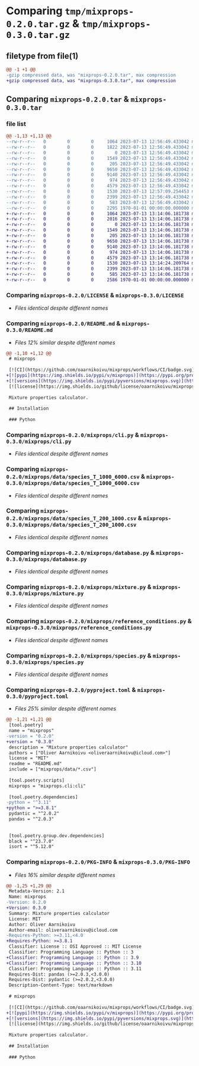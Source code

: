 # Comparing `tmp/mixprops-0.2.0.tar.gz` & `tmp/mixprops-0.3.0.tar.gz`

## filetype from file(1)

```diff
@@ -1 +1 @@
-gzip compressed data, was "mixprops-0.2.0.tar", max compression
+gzip compressed data, was "mixprops-0.3.0.tar", max compression
```

## Comparing `mixprops-0.2.0.tar` & `mixprops-0.3.0.tar`

### file list

```diff
@@ -1,13 +1,13 @@
--rw-r--r--   0        0        0     1064 2023-07-13 12:56:49.433042 mixprops-0.2.0/LICENSE
--rw-r--r--   0        0        0     1822 2023-07-13 12:56:49.433042 mixprops-0.2.0/README.md
--rw-r--r--   0        0        0        0 2023-07-13 12:56:49.433042 mixprops-0.2.0/mixprops/__init__.py
--rw-r--r--   0        0        0     1549 2023-07-13 12:56:49.433042 mixprops-0.2.0/mixprops/cli.py
--rw-r--r--   0        0        0      205 2023-07-13 12:56:49.433042 mixprops-0.2.0/mixprops/constants.py
--rw-r--r--   0        0        0     9650 2023-07-13 12:56:49.433042 mixprops-0.2.0/mixprops/data/species_T_1000_6000.csv
--rw-r--r--   0        0        0     9140 2023-07-13 12:56:49.433042 mixprops-0.2.0/mixprops/data/species_T_200_1000.csv
--rw-r--r--   0        0        0      974 2023-07-13 12:56:49.433042 mixprops-0.2.0/mixprops/database.py
--rw-r--r--   0        0        0     4579 2023-07-13 12:56:49.433042 mixprops-0.2.0/mixprops/mixture.py
--rw-r--r--   0        0        0     1530 2023-07-13 12:57:09.254453 mixprops-0.2.0/mixprops/reference_conditions.py
--rw-r--r--   0        0        0     2399 2023-07-13 12:56:49.433042 mixprops-0.2.0/mixprops/species.py
--rw-r--r--   0        0        0      583 2023-07-13 12:56:49.433042 mixprops-0.2.0/pyproject.toml
--rw-r--r--   0        0        0     2295 1970-01-01 00:00:00.000000 mixprops-0.2.0/PKG-INFO
+-rw-r--r--   0        0        0     1064 2023-07-13 13:14:06.181738 mixprops-0.3.0/LICENSE
+-rw-r--r--   0        0        0     2016 2023-07-13 13:14:06.181738 mixprops-0.3.0/README.md
+-rw-r--r--   0        0        0        0 2023-07-13 13:14:06.181738 mixprops-0.3.0/mixprops/__init__.py
+-rw-r--r--   0        0        0     1549 2023-07-13 13:14:06.181738 mixprops-0.3.0/mixprops/cli.py
+-rw-r--r--   0        0        0      205 2023-07-13 13:14:06.181738 mixprops-0.3.0/mixprops/constants.py
+-rw-r--r--   0        0        0     9650 2023-07-13 13:14:06.181738 mixprops-0.3.0/mixprops/data/species_T_1000_6000.csv
+-rw-r--r--   0        0        0     9140 2023-07-13 13:14:06.181738 mixprops-0.3.0/mixprops/data/species_T_200_1000.csv
+-rw-r--r--   0        0        0      974 2023-07-13 13:14:06.181738 mixprops-0.3.0/mixprops/database.py
+-rw-r--r--   0        0        0     4579 2023-07-13 13:14:06.181738 mixprops-0.3.0/mixprops/mixture.py
+-rw-r--r--   0        0        0     1530 2023-07-13 13:14:24.209764 mixprops-0.3.0/mixprops/reference_conditions.py
+-rw-r--r--   0        0        0     2399 2023-07-13 13:14:06.181738 mixprops-0.3.0/mixprops/species.py
+-rw-r--r--   0        0        0      585 2023-07-13 13:14:06.181738 mixprops-0.3.0/pyproject.toml
+-rw-r--r--   0        0        0     2586 1970-01-01 00:00:00.000000 mixprops-0.3.0/PKG-INFO
```

### Comparing `mixprops-0.2.0/LICENSE` & `mixprops-0.3.0/LICENSE`

 * *Files identical despite different names*

### Comparing `mixprops-0.2.0/README.md` & `mixprops-0.3.0/README.md`

 * *Files 12% similar despite different names*

```diff
@@ -1,10 +1,12 @@
 # mixprops
 
 [![CI](https://github.com/oaarnikoivu/mixprops/workflows/CI/badge.svg)](https://github.com/oaarnikoivu/mixprops/actions?query=event%3Apush+branch%3Amain+workflow%3ACI)
+[![pypi](https://img.shields.io/pypi/v/mixprops)](https://pypi.org/project/mixprops/)
+[![versions](https://img.shields.io/pypi/pyversions/mixprops.svg)](https://github.com/oaarnikoivu/mixprops)
 [![license](https://img.shields.io/github/license/oaarnikoivu/mixprops.svg)](https://github.com/oaarnikoivu/mixprops/blob/main/LICENSE)
 
 Mixture properties calculator.
 
 ## Installation
 
 ### Python
```

### Comparing `mixprops-0.2.0/mixprops/cli.py` & `mixprops-0.3.0/mixprops/cli.py`

 * *Files identical despite different names*

### Comparing `mixprops-0.2.0/mixprops/data/species_T_1000_6000.csv` & `mixprops-0.3.0/mixprops/data/species_T_1000_6000.csv`

 * *Files identical despite different names*

### Comparing `mixprops-0.2.0/mixprops/data/species_T_200_1000.csv` & `mixprops-0.3.0/mixprops/data/species_T_200_1000.csv`

 * *Files identical despite different names*

### Comparing `mixprops-0.2.0/mixprops/database.py` & `mixprops-0.3.0/mixprops/database.py`

 * *Files identical despite different names*

### Comparing `mixprops-0.2.0/mixprops/mixture.py` & `mixprops-0.3.0/mixprops/mixture.py`

 * *Files identical despite different names*

### Comparing `mixprops-0.2.0/mixprops/reference_conditions.py` & `mixprops-0.3.0/mixprops/reference_conditions.py`

 * *Files identical despite different names*

### Comparing `mixprops-0.2.0/mixprops/species.py` & `mixprops-0.3.0/mixprops/species.py`

 * *Files identical despite different names*

### Comparing `mixprops-0.2.0/pyproject.toml` & `mixprops-0.3.0/pyproject.toml`

 * *Files 25% similar despite different names*

```diff
@@ -1,21 +1,21 @@
 [tool.poetry]
 name = "mixprops"
-version = "0.2.0"
+version = "0.3.0"
 description = "Mixture properties calculator"
 authors = ["Oliver Aarnikoivu <oliveraarnikoivu@icloud.com>"]
 license = "MIT"
 readme = "README.md"
 include = ["mixprops/data/*.csv"]
 
 [tool.poetry.scripts]
 mixprops = "mixprops.cli:cli"
 
 [tool.poetry.dependencies]
-python = "^3.11"
+python = ">=3.8.1"
 pydantic = "^2.0.2"
 pandas = "^2.0.3"
 
 
 [tool.poetry.group.dev.dependencies]
 black = "^23.7.0"
 isort = "^5.12.0"
```

### Comparing `mixprops-0.2.0/PKG-INFO` & `mixprops-0.3.0/PKG-INFO`

 * *Files 16% similar despite different names*

```diff
@@ -1,25 +1,29 @@
 Metadata-Version: 2.1
 Name: mixprops
-Version: 0.2.0
+Version: 0.3.0
 Summary: Mixture properties calculator
 License: MIT
 Author: Oliver Aarnikoivu
 Author-email: oliveraarnikoivu@icloud.com
-Requires-Python: >=3.11,<4.0
+Requires-Python: >=3.8.1
 Classifier: License :: OSI Approved :: MIT License
 Classifier: Programming Language :: Python :: 3
+Classifier: Programming Language :: Python :: 3.9
+Classifier: Programming Language :: Python :: 3.10
 Classifier: Programming Language :: Python :: 3.11
 Requires-Dist: pandas (>=2.0.3,<3.0.0)
 Requires-Dist: pydantic (>=2.0.2,<3.0.0)
 Description-Content-Type: text/markdown
 
 # mixprops
 
 [![CI](https://github.com/oaarnikoivu/mixprops/workflows/CI/badge.svg)](https://github.com/oaarnikoivu/mixprops/actions?query=event%3Apush+branch%3Amain+workflow%3ACI)
+[![pypi](https://img.shields.io/pypi/v/mixprops)](https://pypi.org/project/mixprops/)
+[![versions](https://img.shields.io/pypi/pyversions/mixprops.svg)](https://github.com/oaarnikoivu/mixprops)
 [![license](https://img.shields.io/github/license/oaarnikoivu/mixprops.svg)](https://github.com/oaarnikoivu/mixprops/blob/main/LICENSE)
 
 Mixture properties calculator.
 
 ## Installation
 
 ### Python
```

